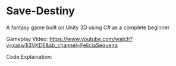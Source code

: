 # Save-Destiny
A fantasy game built on Unity 3D using C# as a complete beginner

Gameplay Video: https://www.youtube.com/watch?v=xasw1i3VKDE&ab_channel=FeliciaSequeira

Code Explaination:
